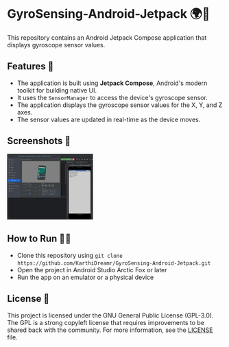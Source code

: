 # GyroSensing-Android-Jetpack 🌍📍

This repository contains an Android Jetpack Compose application that displays gyroscope sensor values. 

## Features 🚀

- The application is built using **Jetpack Compose**, Android's modern toolkit for building native UI.
- It uses the `SensorManager` to access the device's gyroscope sensor.
- The application displays the gyroscope sensor values for the X, Y, and Z axes.
- The sensor values are updated in real-time as the device moves.

## Screenshots 📸

<img src="assets/screen1.png" width="200"/> 

## How to Run 🏃‍♀️

- Clone this repository using `git clone https://github.com/KarthiDreamr/GyroSensing-Android-Jetpack.git`
- Open the project in Android Studio Arctic Fox or later
- Run the app on an emulator or a physical device

## License 📝

This project is licensed under the GNU General Public License (GPL-3.0). The GPL is a strong copyleft license that requires improvements to be shared back with the community. For more information, see the [LICENSE](LICENSE) file.

